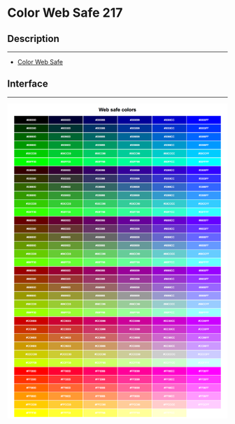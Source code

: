 # Color Web Safe 217

## Description

---

- [Color Web Safe](https://htmlcolorcodes.com/color-chart/web-safe-color-chart/)

## Interface

---

![](assets/layout.png)
